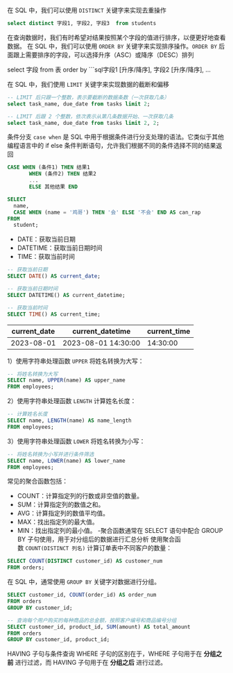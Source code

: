 
在 SQL 中，我们可以使用 `DISTINCT` 关键字来实现去重操作

```sql
select distinct 字段1, 字段2, 字段3  from students
```



在查询数据时，我们有时希望对结果按照某个字段的值进行排序，以便更好地查看数据。
在 SQL 中，我们可以使用 `ORDER BY` 关键字来实现排序操作。`ORDER BY` 后面跟上需要排序的字段，可以选择升序（ASC）或降序（DESC）排列

select 字段 from 表 order by ```sql字段1 [升序/降序], 字段2 [升序/降序], ...


在 SQL 中，我们使用 `LIMIT` 关键字来实现数据的截断和偏移
```sql
-- LIMIT 后只跟一个整数，表示要截断的数据条数（一次获取几条）
select task_name, due_date from tasks limit 2;

-- LIMIT 后跟 2 个整数，依次表示从第几条数据开始、一次获取几条
select task_name, due_date from tasks limit 2, 2;
```

条件分支 `case when` 是 SQL 中用于根据条件进行分支处理的语法。它类似于其他编程语言中的 if else 条件判断语句，允许我们根据不同的条件选择不同的结果返回
```sql
CASE WHEN (条件1) THEN 结果1
	   WHEN (条件2) THEN 结果2
	   ...
	   ELSE 其他结果 END
```
```sql
SELECT
  name,
  CASE WHEN (name = '鸡哥') THEN '会' ELSE '不会' END AS can_rap
FROM
  student;
```

- DATE：获取当前日期
- DATETIME：获取当前日期时间
- TIME：获取当前时间
```sql
-- 获取当前日期
SELECT DATE() AS current_date;

-- 获取当前日期时间
SELECT DATETIME() AS current_datetime;

-- 获取当前时间
SELECT TIME() AS current_time;
```
|current_date|current_datetime|current_time|
|---|---|---|
|2023-08-01|2023-08-01 14:30:00|14:30:00|



1）使用字符串处理函数 `UPPER` 将姓名转换为大写：

```sql
-- 将姓名转换为大写
SELECT name, UPPER(name) AS upper_name
FROM employees;
```

2）使用字符串处理函数 `LENGTH` 计算姓名长度：

```sql
-- 计算姓名长度
SELECT name, LENGTH(name) AS name_length
FROM employees;

```
3）使用字符串处理函数 `LOWER` 将姓名转换为小写：

```sql
-- 将姓名转换为小写并进行条件筛选
SELECT name, LOWER(name) AS lower_name
FROM employees;
```


常见的聚合函数包括：

- COUNT：计算指定列的行数或非空值的数量。
- SUM：计算指定列的数值之和。
- AVG：计算指定列的数值平均值。
- MAX：找出指定列的最大值。
- MIN：找出指定列的最小值。
-聚合函数通常在 SELECT 语句中配合 GROUP BY 子句使用，用于对分组后的数据进行汇总分析
使用聚合函数 `COUNT(DISTINCT 列名)` 计算订单表中不同客户的数量：

```sql
SELECT COUNT(DISTINCT customer_id) AS customer_num
FROM orders;
```

在 SQL 中，通常使用 `GROUP BY` 关键字对数据进行分组。
```sql
SELECT customer_id, COUNT(order_id) AS order_num
FROM orders
GROUP BY customer_id;
```
```sql
-- 查询每个用户购买的每种商品的总金额，按照客户编号和商品编号分组
SELECT customer_id, product_id, SUM(amount) AS total_amount
FROM orders
GROUP BY customer_id, product_id;
```

HAVING 子句与条件查询 WHERE 子句的区别在于，WHERE 子句用于在 **分组之前** 进行过滤，而 HAVING 子句用于在 **分组之后** 进行过滤。